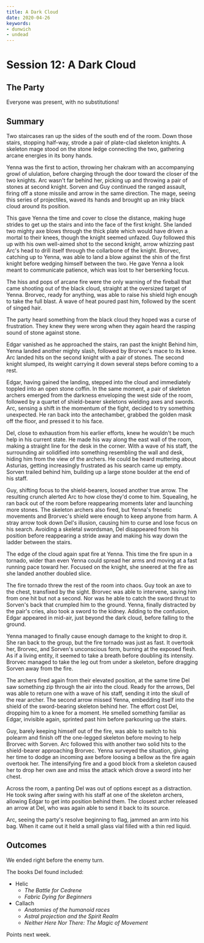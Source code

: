 ```yaml
---
title: A Dark Cloud
date: 2020-04-26
keywords:
- dunwich
- undead
---
```


# Session 12: A Dark Cloud

## The Party

Everyone was present, with no substitutions!

## Summary

Two staircases ran up the sides of the south end of the room.
Down those stairs, stopping half-way, strode a pair of plate-clad skeleton knights.
A skeleton mage stood on the stone ledge connecting the two, gathering arcane energies in its bony hands.

Yenna was the first to action, throwing her chakram with an accompanying growl of ululation, before charging through the door toward the closer of the two knights.
Arc wasn't far behind her, picking up and throwing a pair of stones at second knight.
Sorven and Guy continued the ranged assault, firing off a stone missile and arrow in the same direction.
The mage, seeing this series of projectiles, waved its hands and brought up an inky black cloud around its position.

This gave Yenna the time and cover to close the distance, making huge strides to get up the stairs and into the face of the first knight.
She landed two mighty axe blows through the thick plate which would have driven a mortal to their knees, though the knight seemed unfazed.
Guy followed this up with his own well-aimed shot to the second knight, arrow whizzing past Arc's head to drill itself through the collarbone of the knight.
Brorvec, catching up to Yenna, was able to land a blow against the shin of the first knight before wedging himself between the two.
He gave Yenna a look meant to communicate patience, which was lost to her berserking focus.

The hiss and pops of arcane fire were the only warning of the fireball that came shooting out of the black cloud, straight at the oversized target of Yenna.
Brorvec, ready for anything, was able to raise his shield high enough to take the full blast.
A wave of heat poured past him, followed by the scent of singed hair.

The party heard something from the black cloud they hoped was a curse of frustration.
They knew they were wrong when they again heard the rasping sound of stone against stone.

Edgar vanished as he approached the stairs, ran past the knight
Behind him, Yenna landed another mighty slash, followed by Brorvec's mace to its knee.
Arc landed hits on the second knight with a pair of stones.
The second knight slumped, its weight carrying it down several steps before coming to a rest.

Edgar, having gained the landing, stepped into the cloud and immediately toppled into an open stone coffin.
In the same moment, a pair of skeleton archers emerged from the darkness enveloping the west side of the room, followed by a quartet of shield-bearer skeletons wielding axes and swords.
Arc, sensing a shift in the momentum of the fight, decided to try something unexpected.
He ran back into the antechamber, grabbed the golden mask off the floor, and pressed it to his face.

Del, close to exhaustion from his earlier efforts, knew he wouldn't be much help in his current state.
He made his way along the east wall of the room, making a straight line for the desk in the corner.
With a wave of his staff, the surrounding air solidified into something resembling the wall and desk, hiding him from the view of the archers.
He could be heard muttering about Asturias, getting increasingly frustrated as his search came up empty.
Sorven trailed behind him, building up a large stone boulder at the end of his staff.

Guy, shifting focus to the shield-bearers, loosed another true arrow.
The resulting crunch alerted Arc to how close they'd come to him.
Squealing, he ran back out of the room before reappearing moments later and launching more stones.
The skeleton archers also fired, but Yenna's frenetic movements and Brorvec's shield were enough to keep anyone from harm.
A stray arrow took down Del's illusion, causing him to curse and lose focus on his search.
Avoiding a skeletal swordsman, Del disappeared from his position before reappearing a stride away and making his way down the ladder between the stairs.

The edge of the cloud again spat fire at Yenna.
This time the fire spun in a tornado, wider than even Yenna could spread her arms and moving at a fast running pace toward her.
Focused on the knight, she sneered at the fire as she landed another doubled slice.

The fire tornado threw the rest of the room into chaos.
Guy took an axe to the chest, transfixed by the sight.
Brorvec was able to intervene, saving him from one hit but not a second.
Nor was he able to catch the sword thrust to Sorven's back that crumpled him to the ground.
Yenna, finally distracted by the pair's cries, also took a sword to the kidney.
Adding to the confusion, Edgar appeared in mid-air, just beyond the dark cloud, before falling to the ground.

Yenna managed to finally cause enough damage to the knight to drop it.
She ran back to the group, but the fire tornado was just as fast.
It overtook her, Brorvec, and Sorven's unconscious form, burning at the exposed flesh.
As if a living entity, it seemed to take a breath before doubling its intensity.
Brorvec managed to take the leg out from under a skeleton, before dragging Sorven away from the fire.

The archers fired again from their elevated position, at the same time Del saw something zip through the air into the cloud.
Ready for the arrows, Del was able to return one with a wave of his staff, sending it into the skull of the rear archer.
The second arrow missed Yenna, embedding itself into the shield of the sword-bearing skeleton behind her.
The effort cost Del, dropping him to a knee for a moment.
He smelled something familiar as Edgar, invisible again, sprinted past him before parkouring up the stairs.

Guy, barely keeping himself out of the fire, was able to switch to his polearm and finish off the one-legged skeleton before moving to help Brorvec with Sorven.
Arc followed this with another two solid hits to the shield-bearer approaching Brorvec.
Yenna surveyed the situation, giving her time to dodge an incoming axe before loosing a bellow as the fire again overtook her.
The intensifying fire and a good block from a skeleton caused her to drop her own axe and miss the attack which drove a sword into her chest.

Across the room, a panting Del was out of options except as a distraction.
He took swing after swing with his staff at one of the skeleton archers, allowing Edgar to get into position behind them.
The closest archer released an arrow at Del, who was again able to send it back to its source.

Arc, seeing the party's resolve beginning to flag, jammed an arm into his bag.
When it came out it held a small glass vial filled with a thin red liquid.

## Outcomes

We ended right before the enemy turn.

The books Del found included:

* Helic
    * _The Battle for Cedrene_
    * _Fabric Dying for Beginners_
* Callach
    * _Anatomies of the humanoid races_
    * _Astral projection and the Spirit Realm_
    * _Neither Here Nor There: The Magic of Movement_

Points next week.

